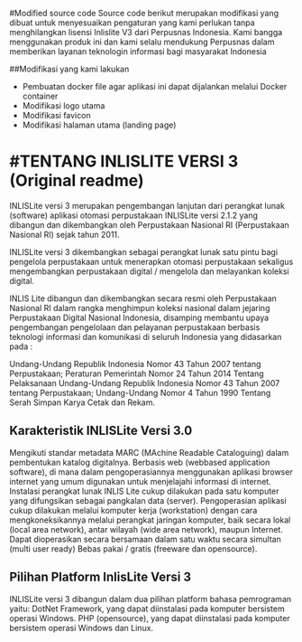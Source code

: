 #Modified source code
Source code berikut merupakan modifikasi yang dibuat untuk menyesuaikan pengaturan yang kami perlukan tanpa menghilangkan lisensi Inlislite V3 dari Perpusnas Indonesia. Kami bangga menggunakan produk ini dan kami selalu mendukung Perpusnas dalam memberikan layanan teknologin informasi bagi masyarakat Indonesia

##Modifikasi yang kami lakukan
* Pembuatan docker file agar aplikasi ini dapat dijalankan melalui Docker container
* Modifikasi logo utama
* Modifikasi favicon
* Modifikasi halaman utama (landing page)

#TENTANG INLISLITE VERSI 3 (Original readme)
==================================

INLISLite versi 3 merupakan pengembangan lanjutan dari perangkat lunak (software) aplikasi otomasi perpustakaan INLISLite versi 2.1.2 yang dibangun dan dikembangkan oleh Perpustakaan Nasional RI (Perpustakaan Nasional RI) sejak tahun 2011.

INLISLite versi 3 dikembangkan sebagai perangkat lunak satu pintu bagi pengelola perpustakaan untuk menerapkan otomasi perpustakaan sekaligus mengembangkan perpustakaan digital / mengelola dan melayankan koleksi digital.

INLIS Lite dibangun dan dikembangkan secara resmi oleh Perpustakaan Nasional RI dalam rangka menghimpun koleksi nasional dalam jejaring Perpustakaan Digital Nasional Indonesia, disamping membantu upaya pengembangan pengelolaan dan pelayanan perpustakaan berbasis teknologi informasi dan komunikasi di seluruh Indonesia yang didasarkan pada :

Undang-Undang Republik Indonesia Nomor 43 Tahun 2007 tentang Perpustakaan;
Peraturan Pemerintah Nomor 24 Tahun 2014 Tentang Pelaksanaan Undang-Undang Republik Indonesia Nomor 43 Tahun 2007 tentang Perpustakaan;
Undang-Undang Nomor 4 Tahun 1990 Tentang Serah Simpan Karya Cetak dan Rekam.

## Karakteristik INLISLite Versi 3.0
Mengikuti standar metadata MARC (MAchine Readable Cataloguing) dalam pembentukan katalog digitalnya.
Berbasis web (webbased application software), di mana dalam pengoperasiannya menggunakan aplikasi browser internet yang umum digunakan untuk menjelajahi informasi di internet.
Instalasi perangkat lunak INLIS Lite cukup dilakukan pada satu komputer yang difungsikan sebagai pangkalan data (server). Pengoperasian aplikasi cukup dilakukan melalui komputer kerja (workstation) dengan cara mengkoneksikannya melalui perangkat jaringan komputer, baik secara lokal (local area network), antar wilayah (wide area network), maupun Internet.
Dapat dioperasikan secara bersamaan dalam satu waktu secara simultan (multi user ready)
Bebas pakai / gratis (freeware dan opensource).

## Pilihan Platform InlisLite Versi 3
INLISLite versi 3 dibangun dalam dua pilihan platform bahasa pemrograman yaitu:
DotNet Framework, yang dapat diinstalasi pada komputer bersistem operasi Windows.
PHP (opensource), yang dapat diinstalasi pada komputer bersistem operasi Windows dan Linux.

